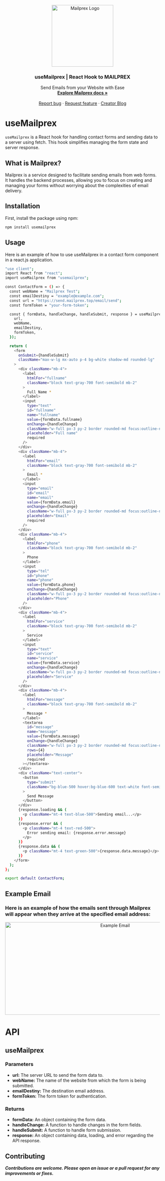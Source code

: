 <p align="center">
  <a href="https://agustin.top/">
    <img src="https://res.cloudinary.com/draig/image/upload/v1717633081/mailprex/iwzlpdbt3uclxt5mwll3.png" alt="Mailprex Logo" width="200" height="200">
  </a>
</p>

<h3 align="center">useMailprex | React Hook to MAILPREX</h3>

<p align="center">
 Send Emails from your Website with Ease
  <br>
  <a href="https://agustin.top/"><strong>Explore Mailprex docs »</strong></a>
  <br>
  <br>
  <a href="https://github.com/nitdraig/usemailprex/issues">Report bug</a>
  ·
  <a href="https://github.com/nitdraig/usemailprex/issues">Request feature</a>
  ·
  <a href="https://en.blog.agustin.top/">Creator Blog</a>
</p>

# useMailprex

`useMailprex` is a React hook for handling contact forms and sending data to a server using fetch. This hook simplifies managing the form state and server response.

## What is Mailprex?

Mailprex is a service designed to facilitate sending emails from web forms. It handles the backend processes, allowing you to focus on creating and managing your forms without worrying about the complexities of email delivery.

## Installation

First, install the package using npm:

```bash
npm install usemailprex 

```
## Usage
Here is an example of how to use useMailprex in a contact form component in a react.js application.


```bash
"use client";
import React from "react";
import useMailprex from "usemailprex";

const ContactForm = () => {
  const webName = "Mailprex Test";
  const emailDestiny = "example@example.com";
  const url = "https://send.mailprex.top/email/send";
  const formToken = "your-form-token";

  const { formData, handleChange, handleSubmit, response } = useMailprex({
    url,
    webName,
    emailDestiny,
    formToken,
  });

  return (
    <form
      onSubmit={handleSubmit}
      className="max-w-lg mx-auto p-4 bg-white shadow-md rounded-lg"
    >
      <div className="mb-4">
        <label
          htmlFor="fullname"
          className="block text-gray-700 font-semibold mb-2"
        >
          Full Name *
        </label>
        <input
          type="text"
          id="fullname"
          name="fullname"
          value={formData.fullname}
          onChange={handleChange}
          className="w-full px-3 py-2 border rounded-md focus:outline-none focus:ring focus:border-blue-300"
          placeholder="Full name"
          required
        />
      </div>
      <div className="mb-4">
        <label
          htmlFor="email"
          className="block text-gray-700 font-semibold mb-2"
        >
          Email *
        </label>
        <input
          type="email"
          id="email"
          name="email"
          value={formData.email}
          onChange={handleChange}
          className="w-full px-3 py-2 border rounded-md focus:outline-none focus:ring focus:border-blue-300"
          placeholder="Email"
          required
        />
      </div>
      <div className="mb-4">
        <label
          htmlFor="phone"
          className="block text-gray-700 font-semibold mb-2"
        >
          Phone
        </label>
        <input
          type="tel"
          id="phone"
          name="phone"
          value={formData.phone}
          onChange={handleChange}
          className="w-full px-3 py-2 border rounded-md focus:outline-none focus:ring focus:border-blue-300"
          placeholder="Phone"
        />
      </div>
      <div className="mb-4">
        <label
          htmlFor="service"
          className="block text-gray-700 font-semibold mb-2"
        >
          Service
        </label>
        <input
          type="text"
          id="service"
          name="service"
          value={formData.service}
          onChange={handleChange}
          className="w-full px-3 py-2 border rounded-md focus:outline-none focus:ring focus:border-blue-300"
          placeholder="Service"
        />
      </div>
      <div className="mb-4">
        <label
          htmlFor="message"
          className="block text-gray-700 font-semibold mb-2"
        >
          Message *
        </label>
        <textarea
          id="message"
          name="message"
          value={formData.message}
          onChange={handleChange}
          className="w-full px-3 py-2 border rounded-md focus:outline-none focus:ring focus:border-blue-300"
          rows={4}
          placeholder="Message"
          required
        ></textarea>
      </div>
      <div className="text-center">
        <button
          type="submit"
          className="bg-blue-500 hover:bg-blue-600 text-white font-semibold px-4 py-2 rounded-md transition-colors duration-300"
        >
          Send Message
        </button>
      </div>
      {response.loading && (
        <p className="mt-4 text-blue-500">Sending email...</p>
      )}
      {response.error && (
        <p className="mt-4 text-red-500">
          Error sending email: {response.error.message}
        </p>
      )}
      {response.data && (
        <p className="mt-4 text-green-500">{response.data.message}</p>
      )}
    </form>
  );
};

export default ContactForm;
```


## Example Email
### Here is an example of how the emails sent through Mailprex will appear when they arrive at the specified email address:
<div align="center">
  <a href="https://agustin.top/">
    <img src="https://res.cloudinary.com/draig/image/upload/v1717624258/mailprex/uvc7mvn49rlrpzpeq3vj.png" alt="Example Email" width="700" height="300"/>
  </a>
</div>

# API
## useMailprex

### Parameters
- **url:** The server URL to send the form data to.
- **webName:** The name of the website from which the form is being submitted.
- **emailDestiny:** The destination email address.
- **formToken:** The form token for authentication.
### Returns
- **formData:** An object containing the form data.
- **handleChange:** A function to handle changes in the form fields.
- **handleSubmit:** A function to handle form submission.
- **response:** An object containing data, loading, and error regarding the API response.

## Contributing
***Contributions are welcome. Please open an issue or a pull request for any improvements or fixes.***
